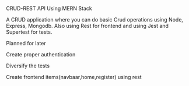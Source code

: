 CRUD-REST API Using MERN Stack

A CRUD application where you can do basic Crud operations using Node, Express, Mongodb. Also using Rest for frontend and using Jest and Supertest for tests.




Planned for later

Create proper authentication

Diversify the tests

Create frontend items(navbaar,home,register) using rest
